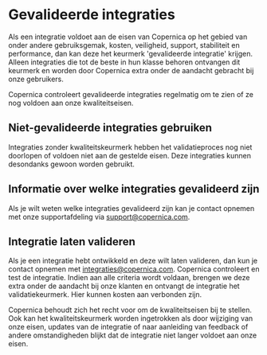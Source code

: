 # Gevalideerde integraties
Als een integratie voldoet aan de eisen van Copernica op het gebied van onder andere gebruiksgemak, kosten, veiligheid, support, stabiliteit en performance, dan kan deze het keurmerk 'gevalideerde integratie' krijgen. Alleen integraties die tot de beste in hun klasse behoren ontvangen dit keurmerk en worden door Copernica extra onder de aandacht gebracht bij onze gebruikers.  

Copernica controleert gevalideerde integraties regelmatig om te zien of ze nog voldoen aan onze kwaliteitseisen. 

## Niet-gevalideerde integraties gebruiken
Integraties zonder kwaliteitskeurmerk hebben het validatieproces nog niet doorlopen of voldoen niet aan de gestelde eisen. Deze  integraties kunnen desondanks gewoon worden gebruikt.

## Informatie over welke integraties gevalideerd zijn
Als je wilt weten welke integraties gevalideerd zijn kan je contact opnemen met onze supportafdeling via support@copernica.com. 

## Integratie laten valideren
Als je een integratie hebt ontwikkeld en deze wilt laten valideren, dan kun je contact opnemen met integraties@copernica.com. Copernica controleert en test de integratie. Indien aan alle criteria wordt voldaan, brengen we deze extra onder de aandacht bij onze klanten en ontvangt de integratie het validatiekeurmerk. Hier kunnen kosten aan verbonden zijn.

Copernica behoudt zich het recht voor om de kwaliteitseisen bij te stellen. Ook kan het kwaliteitskeurmerk worden ingetrokken als door wijziging van onze eisen, updates van de integratie of naar aanleiding van feedback of andere omstandigheden blijkt dat de integratie niet langer voldoet aan onze eisen.

